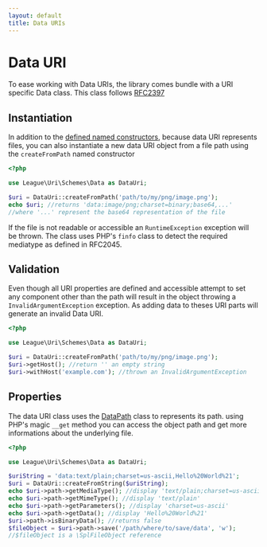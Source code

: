 ```yaml
---
layout: default
title: Data URIs
---
```


# Data URI

To ease working with Data URIs, the library comes bundle with a URI specific Data class. This class follows [RFC2397](http://tools.ietf.org/html/rfc2397)

## Instantiation

In addition to the [defined named constructors](/uri/instantiation/#uri-instantiation), because data URI represents files, you can also instantiate a new data URI object from a file path using the `createFromPath` named constructor

~~~php
<?php

use League\Uri\Schemes\Data as DataUri;

$uri = DataUri::createFromPath('path/to/my/png/image.png');
echo $uri; //returns 'data:image/png;charset=binary;base64,...'
//where '...' represent the base64 representation of the file
~~~

If the file is not readable or accessible an `RuntimeException` exception will be thrown. The class uses PHP's `finfo` class to detect the required mediatype as defined in RFC2045.

## Validation

Even though all URI properties are defined and accessible attempt to set any component other than the path will result in the object throwing a `InvalidArgumentException` exception. As adding data to theses URI parts will generate an invalid Data URI.

~~~php
<?php

use League\Uri\Schemes\Data as DataUri;

$uri = DataUri::createFromPath('path/to/my/png/image.png');
$uri->getHost(); //return '' an empty string
$uri->withHost('example.com'); //thrown an InvalidArgumentException
~~~

## Properties

The data URI class uses the [DataPath](/components/datauri-path/) class to represents its path. using PHP's magic `__get` method you can access the object path and get more informations about the underlying file.

~~~php
<?php

use League\Uri\Schemes\Data as DataUri;

$uriString = 'data:text/plain;charset=us-ascii,Hello%20World%21';
$uri = DataUri::createFromString($uriString);
echo $uri->path->getMediaType(); //display 'text/plain;charset=us-ascii'
echo $uri->path->getMimeType(); //display 'text/plain'
echo $uri->path->getParameters(); //display 'charset=us-ascii'
echo $uri->path->getData(); //display 'Hello%20World%21'
$uri->path->isBinaryData(); //returns false
$fileObject = $uri->path->save('/path/where/to/save/data', 'w');
//$fileObject is a \SplFileObject reference
~~~